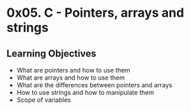 # **0x05. C - Pointers, arrays and strings**

## **Learning Objectives**
+ What are pointers and how to use them
+ What are arrays and how to use them
+ What are the differences between pointers and arrays
+ How to use strings and how to manipulate them
+ Scope of variables


